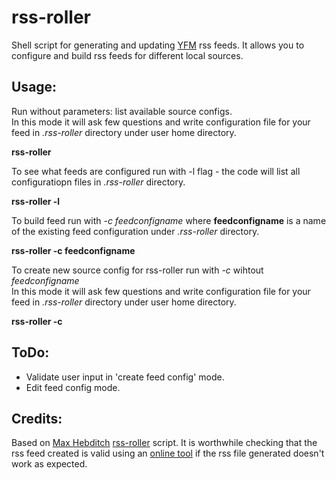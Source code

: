 rss-roller
==========

Shell script for generating and updating [YFM](http://blog.radunchev.com) rss feeds. It allows you to configure and build rss feeds
for different local sources.

## Usage:

Run without parameters: list available source configs.  
In this mode it will ask few questions and write configuration file for your feed in _.rss-roller_ directory under user home directory.

**rss-roller**

To see what feeds are configured run with -l flag - the code will list all configuratiopn files in
_.rss-roller_ directory.

**rss-roller -l**

To build feed run with _-c feedconfigname_ where **feedconfigname** is a name of the existing feed
configuration under _.rss-roller_ directory.

**rss-roller -c feedconfigname**

To create new source config for rss-roller run with _-c_ wihtout _feedconfigname_   
In this mode it will ask few questions and write configuration file for your feed in _.rss-roller_ directory under user home directory.   

**rss-roller -c**

## ToDo:

- Validate user input in 'create feed config' mode.
- Edit feed config mode.

## Credits:

Based on [Max Hebditch](http://maxhebditch.co.uk/)
[rss-roller](https://github.com/maxhebditch/rss-roller) script. It is worthwhile checking that the
rss feed created is valid using an [online tool](http://validator.w3.org/feed/) if the rss file
generated doesn't work as expected.

